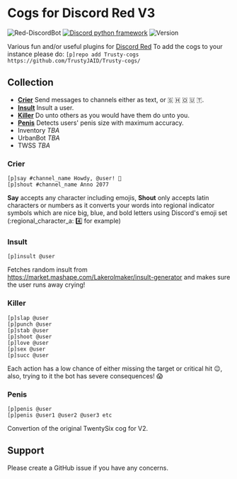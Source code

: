 # Cogs for Discord Red V3

![Red-DiscordBot][badge-reddiscord]
[![Discord python framework][badge-discord]][discord.py]
![Version][badge-version]

Various fun and/or useful plugins for [Discord Red][discord-red]
To add the cogs to your instance please do: `[p]repo add Trusty-cogs https://github.com/TrustyJAID/Trusty-cogs/`

## Collection

- **[Crier](#crier)** Send messages to channels either as text, or 🇸 🇭 🇴 🇺 🇹.
- **[Insult](#insult)** Insult a user.
- **[Killer](#killer)** Do unto others as you would have them do unto you.
- **[Penis](#penis)** Detects users' penis size with maximum accuracy.
- Inventory _TBA_
- UrbanBot _TBA_
- TWSS _TBA_

### <a name="crier"></a>Crier

```
[p]say #channel_name Howdy, @user! 🤠
[p]shout #channel_name Anno 2077
```

**Say** accepts any character including emojis, **Shout** only accepts latin characters or numbers as it converts your words into regional indicator symbols which are nice big, blue, and bold letters using Discord's emoji set (:regional_character_a: :four: for example)

### <a name="insult"></a>Insult

```
[p]insult @user
```

Fetches random insult from https://market.mashape.com/Lakerolmaker/insult-generator and makes sure the user runs away crying!

### <a name="killer"></a>Killer

```
[p]slap @user
[p]punch @user
[p]stab @user
[p]shoot @user
[p]love @user
[p]sex @user
[p]succ @user
```

Each action has a low chance of either missing the target or critical hit 😉, also, trying to it the bot has severe consequences! 😱

### <a name="penis"></a>Penis

```
[p]penis @user
[p]penis @user1 @user2 @user3 etc
```

Convertion of the original TwentySix cog for V2.

## Support

Please create a GitHub issue if you have any concerns.

[badge-reddiscord]: https://img.shields.io/badge/Red--DiscordBot-V3-red.svg?style=flat-square
[badge-version]: https://img.shields.io/badge/version-1.0.0-lightgrey.svg?style=flat-square
[badge-discord]: https://img.shields.io/badge/discord-py-blue.svg?style=flat-square
[discord.py]: https://github.com/Rapptz/discord.py
[discord-red]: https://github.com/Cog-Creators/Red-DiscordBot
